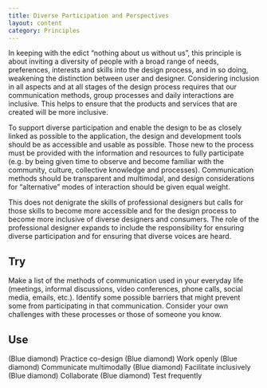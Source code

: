```yaml
---
title: Diverse Participation and Perspectives
layout: content
category: Principles
---
```


In keeping with the edict “nothing about us without us”, this principle is about inviting a diversity of people with a broad range of needs, preferences, interests and skills into the design process, and in so doing, weakening the distinction between user and designer. Considering inclusion in all aspects and at all stages of the design process requires that our communication methods, group processes and daily interactions are inclusive. This helps to ensure that the products and services that are created will be more inclusive.

To support diverse participation and enable the design to be as closely linked as possible to the application, the design and development tools should be as accessible and usable as possible. Those new to the process must be provided with the information and resources to fully participate (e.g. by being given time to observe and become familiar with the community, culture, collective knowledge and processes). Communication methods should be transparent and multimodal, and design considerations for “alternative” modes of interaction should be given equal weight.

This does not denigrate the skills of professional designers but calls for those skills to become more accessible and for the design process to become more inclusive of diverse designers and consumers. The role of the professional designer expands to include the responsibility for ensuring diverse participation and for ensuring that diverse voices are heard.

## Try
Make a list of the methods of communication used in your everyday life (meetings, informal discussions, video conferences, phone calls, social media, emails, etc.). Identify some possible barriers that might prevent some from participating in that communication. Consider your own challenges with these processes or those of someone you know.

## Use
(Blue diamond) Practice co-design
(Blue diamond) Work openly
(Blue diamond) Communicate multimodally
(Blue diamond) Facilitate inclusively
(Blue diamond) Collaborate
(Blue diamond) Test frequently
